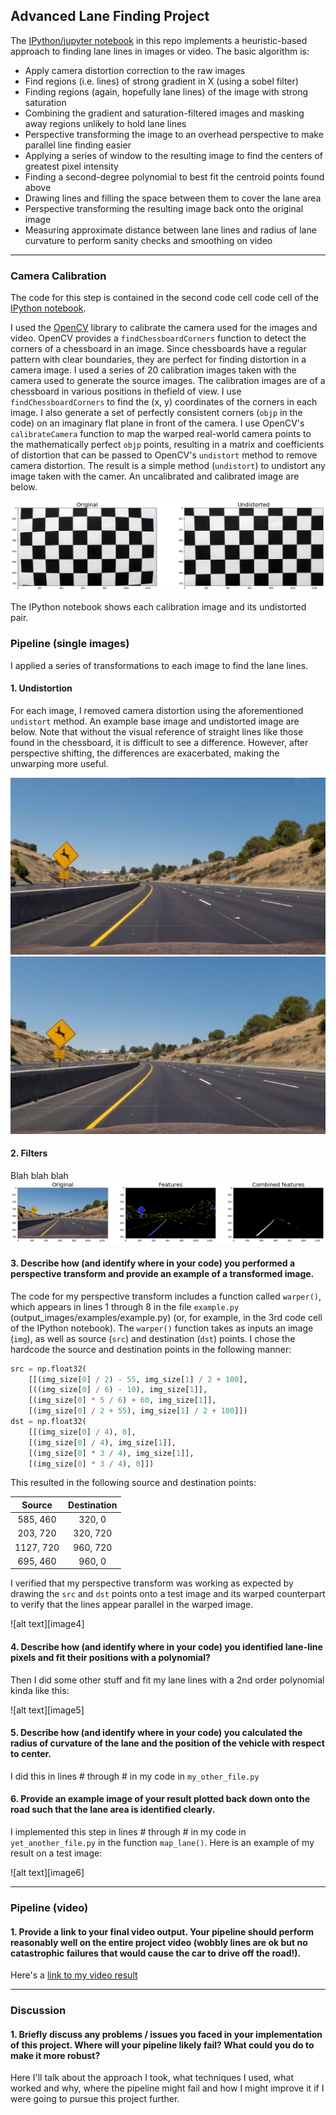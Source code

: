 
## Advanced Lane Finding Project

The [IPython/jupyter notebook](https://github.com/gardenermike/finding-lane-lines-reprise/blob/master/lane_lines.ipynb) in this repo implements a heuristic-based approach to finding lane lines in images or video.
The basic algorithm is:
* Apply camera distortion correction to the raw images
* Find regions (i.e. lines) of strong gradient in X (using a sobel filter)
* Finding regions (again, hopefully lane lines) of the image with strong saturation
* Combining the gradient and saturation-filtered images and masking away regions unlikely to hold lane lines
* Perspective transforming the image to an overhead perspective to make parallel line finding easier
* Applying a series of window to the resulting image to find the centers of greatest pixel intensity
* Finding a second-degree polynomial to best fit the centroid points found above
* Drawing lines and filling the space between them to cover the lane area
* Perspective transforming the resulting image back onto the original image
* Measuring approximate distance between lane lines and radius of lane curvature to perform sanity checks and smoothing on video

[//]: # (Image References)

[undistorted]: ./examples/undistorted.jpg "Undistorted"
[centroids]: ./examples/centroids.png "Centroids"
[uncalibrated chessboard]: ./camera_cal/calibration1.jpg "Uncalibrated chssboard"
[chessboard calibrated]: ./examples/chessboard_calibrated.png "Calibrated chessboard"
[base image]: ./test_images/test2.jpg "Unprocessed highway image"
[filtered combined masked]: ./examples/filtered_image_combined_masked.png "Flattened, single-channel filtered and masked image"
[filtered three channels]: ./examples/filtered_image_three_channels.png "Filtered three-channel image"
[overlay]: ./examples/overlay.png "Highway with overlay"
[perspective transformed]: ./examples/perspective_transformed.png "Perspective transformed highway"
[preprocessed]: ./examples/preprocessed.png "Fully preprocessed image ready for lane detection"

---

### Camera Calibration


The code for this step is contained in the second code cell code cell of the [IPython notebook](https://github.com/gardenermike/finding-lane-lines-reprise/blob/master/lane_lines.ipynb).

I used the [OpenCV](http://opencv.org/) library to calibrate the camera used for the images and video. OpenCV provides a `findChessboardCorners` function to detect the corners of a chessboard in an image. Since chessboards have a regular pattern with clear boundaries, they are perfect for finding distortion in a camera image. I used a series of 20 calibration images taken with the camera used to generate the source images. The calibration images are of a chessboard in various positions in thefield of view. I use `findChessboardCorners` to find the (x, y) coordinates of the corners in each image. I also generate a set of perfectly consistent corners (`objp` in the code) on an imaginary flat plane in front of the camera.
I use OpenCV's `calibrateCamera` function to map the warped real-world camera points to the mathematically perfect `objp` points, resulting in a matrix and coefficients of distortion that can be passed to OpenCV's `undistort` method to remove camera distortion. The result is a simple method (`undistort`) to undistort any image taken with the camer. An uncalibrated and calibrated image are below.

![Calibrated chessboard][chessboard calibrated]

The IPython notebook shows each calibration image and its undistorted pair.


### Pipeline (single images)

I applied a series of transformations to each image to find the lane lines.

#### 1. Undistortion
For each image, I removed camera distortion using the aforementioned `undistort` method. An example base image and undistorted image are below. Note that without the visual reference of straight lines like those found in the chessboard, it is difficult to see a difference. However, after perspective shifting, the differences are exacerbated, making the unwarping more useful.

![Base image with distortion][base image]
![Image with distortion removed][undistorted]


#### 2. Filters

Blah blah blah
![Image filtering details][filtered combined masked]

#### 3. Describe how (and identify where in your code) you performed a perspective transform and provide an example of a transformed image.

The code for my perspective transform includes a function called `warper()`, which appears in lines 1 through 8 in the file `example.py` (output_images/examples/example.py) (or, for example, in the 3rd code cell of the IPython notebook).  The `warper()` function takes as inputs an image (`img`), as well as source (`src`) and destination (`dst`) points.  I chose the hardcode the source and destination points in the following manner:

```python
src = np.float32(
    [[(img_size[0] / 2) - 55, img_size[1] / 2 + 100],
    [((img_size[0] / 6) - 10), img_size[1]],
    [(img_size[0] * 5 / 6) + 60, img_size[1]],
    [(img_size[0] / 2 + 55), img_size[1] / 2 + 100]])
dst = np.float32(
    [[(img_size[0] / 4), 0],
    [(img_size[0] / 4), img_size[1]],
    [(img_size[0] * 3 / 4), img_size[1]],
    [(img_size[0] * 3 / 4), 0]])
```

This resulted in the following source and destination points:

| Source        | Destination   | 
|:-------------:|:-------------:| 
| 585, 460      | 320, 0        | 
| 203, 720      | 320, 720      |
| 1127, 720     | 960, 720      |
| 695, 460      | 960, 0        |

I verified that my perspective transform was working as expected by drawing the `src` and `dst` points onto a test image and its warped counterpart to verify that the lines appear parallel in the warped image.

![alt text][image4]

#### 4. Describe how (and identify where in your code) you identified lane-line pixels and fit their positions with a polynomial?

Then I did some other stuff and fit my lane lines with a 2nd order polynomial kinda like this:

![alt text][image5]

#### 5. Describe how (and identify where in your code) you calculated the radius of curvature of the lane and the position of the vehicle with respect to center.

I did this in lines # through # in my code in `my_other_file.py`

#### 6. Provide an example image of your result plotted back down onto the road such that the lane area is identified clearly.

I implemented this step in lines # through # in my code in `yet_another_file.py` in the function `map_lane()`.  Here is an example of my result on a test image:

![alt text][image6]

---

### Pipeline (video)

#### 1. Provide a link to your final video output.  Your pipeline should perform reasonably well on the entire project video (wobbly lines are ok but no catastrophic failures that would cause the car to drive off the road!).

Here's a [link to my video result](./project_video.mp4)

---

### Discussion

#### 1. Briefly discuss any problems / issues you faced in your implementation of this project.  Where will your pipeline likely fail?  What could you do to make it more robust?

Here I'll talk about the approach I took, what techniques I used, what worked and why, where the pipeline might fail and how I might improve it if I were going to pursue this project further.  
